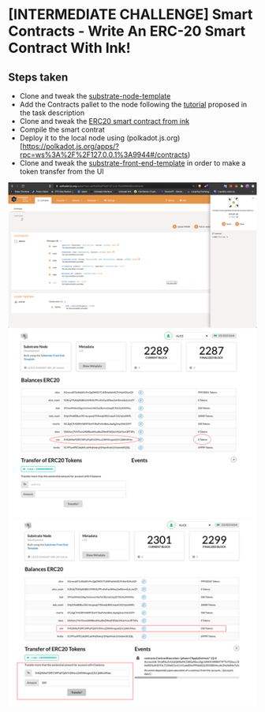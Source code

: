 # [INTERMEDIATE CHALLENGE] Smart Contracts - Write An ERC-20 Smart Contract With Ink!

## Steps taken
- Clone and tweak the [substrate-node-template](https://github.com/substrate-developer-hub/substrate-node-template)
- Add the Contracts pallet to the node following the [tutorial](https://substrate.dev/docs/en/tutorials/add-contracts-pallet/) proposed in the task description
- Clone and tweak the [ERC20 smart contract from ink](https://github.com/alekscp/ink/tree/master/examples/erc20)
- Compile the smart contrat
- Deploy it to the local node using (polkadot.js.org)[https://polkadot.js.org/apps/?rpc=ws%3A%2F%2F127.0.0.1%3A9944#/contracts)
- Clone and tweak the [substrate-front-end-template](https://github.com/substrate-developer-hub/substrate-front-end-template) in order to make a token transfer from the UI

![polkadot.js app](polkadot_app.png "Polkadot App")
![frontend UI before transfer](frontend_before_transfer.png "FrontEnd UI Before Transfer")
![frontend UI after transfer](frontend_after_transfer.png "FrontEnd UI After Transfer")
